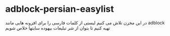 # adblock-persian-easylist
در این مخزن تلاش می کنیم لیستی از کلمات فارسی را برای افزونه هایی مانند adblock تهیه کنیم تا بتوان از شر تبلیغات بیهوده سایتها خلاص شویم
